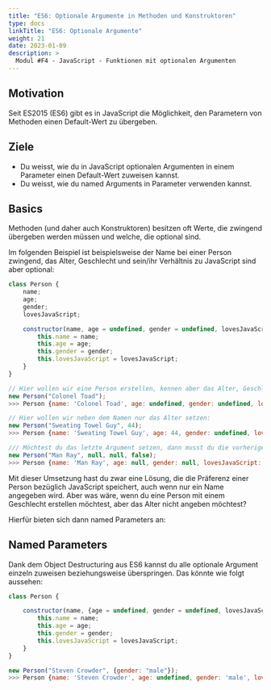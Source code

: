 ```yaml
---
title: "ES6: Optionale Argumente in Methoden und Konstruktoren"
type: docs
linkTitle: "ES6: Optionale Argumente"
weight: 21
date: 2023-01-09
description: >
  Modul #F4 - JavaScript - Funktionen mit optionalen Argumenten
---
```


## Motivation

Seit ES2015 (ES6) gibt es in JavaScript die Möglichkeit, den Parametern von Methoden einen Default-Wert zu übergeben.

## Ziele

- Du weisst, wie du in JavaScript optionalen Argumenten in einem Parameter einen Default-Wert zuweisen kannst.
- Du weisst, wie du named Arguments in Parameter verwenden kannst.

## Basics

Methoden (und daher auch Konstruktoren) besitzen oft Werte, die zwingend übergeben werden müssen und welche, die optional sind.

Im folgenden Beispiel ist beispielsweise der Name bei einer Person zwingend, das Alter, Geschlecht und sein/ihr Verhältnis zu JavaScript sind aber optional:

```javascript
class Person {
    name;
    age;
    gender;
    lovesJavaScript;

    constructor(name, age = undefined, gender = undefined, lovesJavaScript = true) {
        this.name = name;
        this.age = age;
        this.gender = gender;
        this.lovesJavaScript = lovesJavaScript;
    }
}

// Hier wollen wir eine Person erstellen, kennen aber das Alter, Geschlecht und seine Beziehung zu JS nicht:
new Person("Colonel Toad");
>>> Person {name: 'Colonel Toad', age: undefined, gender: undefined, lovesJavaScript: true}

// Hier wollen wir neben dem Namen nur das Alter setzen:
new Person("Sweating Towel Guy", 44);
>>> Person {name: 'Sweating Towel Guy', age: 44, gender: undefined, lovesJavaScript: true}

/// Möchtest du das letzte Argument setzen, dann musst du die vorherigen Variablen auch setzen:
new Person("Man Ray", null, null, false);
>>> Person {name: 'Man Ray', age: null, gender: null, lovesJavaScript: false}
```

Mit dieser Umsetzung hast du zwar eine Lösung, die die Präferenz einer Person bezüglich JavaScript speichert, auch wenn nur ein Name angegeben wird. Aber was wäre, wenn du eine Person mit einem Geschlecht erstellen möchtest, aber das Alter nicht angeben möchtest?

Hierfür bieten sich dann named Parameters an:

## Named Parameters

Dank dem Object Destructuring aus ES6 kannst du alle optionale Argument einzeln zuweisen beziehungsweise überspringen. Das könnte wie folgt aussehen:

```javascript
class Person {

    constructor(name, {age = undefined, gender = undefined, lovesJavaScript = true}) {
        this.name = name;
        this.age = age;
        this.gender = gender;
        this.lovesJavaScript = lovesJavaScript;
    }
}

new Person("Steven Crowder", {gender: "male"});
>>> Person {name: 'Steven Crowder', age: undefined, gender: 'male', lovesJavaScript: true}
```
